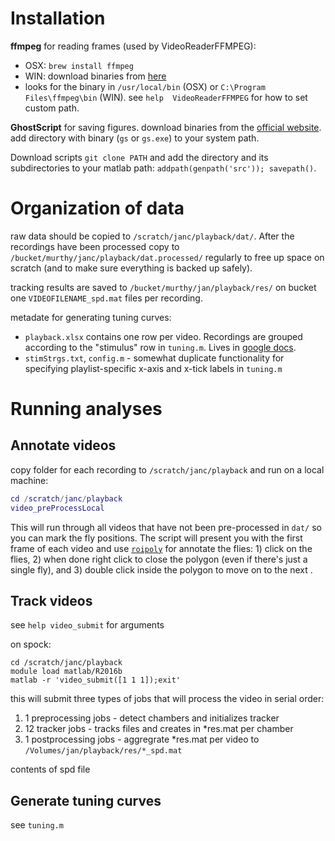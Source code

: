 # Installation
__ffmpeg__ for reading frames (used by VideoReaderFFMPEG):
- OSX: `brew install ffmpeg`
- WIN: download binaries from [here](https://ffmpeg.zeranoe.com/builds/)
- looks for the binary in `/usr/local/bin` (OSX) or `C:\Program Files\ffmpeg\bin` (WIN). see `help  VideoReaderFFMPEG` for how to set custom path.

__GhostScript__ for saving figures. download binaries from the [official website](https://www.ghostscript.com/download/gsdnld.html). add directory with binary (`gs` or `gs.exe`) to your system path.

Download scripts `git clone PATH` and add the directory and its subdirectories to your matlab path: `addpath(genpath('src')); savepath()`.


# Organization of data
raw data should be copied to `/scratch/janc/playback/dat/`. After the recordings have been processed copy to `/bucket/murthy/janc/playback/dat.processed/` regularly to free up space on scratch (and to make sure everything is backed up safely).

tracking results are saved to `/bucket/murthy/jan/playback/res/` on bucket one `VIDEOFILENAME_spd.mat` files per recording.

metadate for generating tuning curves:
- `playback.xlsx` contains one row per video. Recordings are grouped according to the "stimulus" row in `tuning.m`. Lives in [google docs](https://docs.google.com/spreadsheets/d/1Cld_cK8rZ2hDrUdq62m8VqQZ-ZFrKEkOytXEtac3WlY/edit?usp=sharing). 
- `stimStrgs.txt`, `config.m` - somewhat duplicate functionality for specifying playlist-specific x-axis and x-tick labels in `tuning.m`

# Running analyses
## Annotate videos
copy folder for each recording to `/scratch/janc/playback` and run on a local machine:
```matlab
cd /scratch/janc/playback
video_preProcessLocal
```
This will run through all videos that have not been pre-processed in `dat/` so you can mark the fly positions. The script will present you with the first frame of each video and use [`roipoly`](https://www.mathworks.com/help/images/ref/roipoly.html) for annotate the flies: 1) click on the flies, 2) when done right click to close the polygon (even if there's just a single fly), and 3) double click inside the polygon to move on to the next .

## Track videos
see `help video_submit` for arguments

on spock:
```shell
cd /scratch/janc/playback
module load matlab/R2016b
matlab -r 'video_submit([1 1 1]);exit'
```
this will submit three types of jobs that will process the video in serial order:
1. 1 preprocessing jobs - detect chambers and initializes tracker
2. 12 tracker jobs - tracks files and creates in *res.mat per chamber
3. 1 postprocessing jobs - aggregrate *res.mat per video to `/Volumes/jan/playback/res/*_spd.mat` 

contents of spd file

## Generate tuning curves
see `tuning.m`

